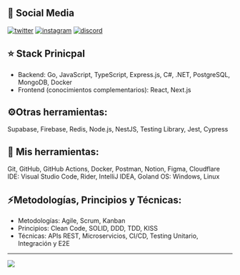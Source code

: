 ## 📨 Social Media

[![twitter](https://skillicons.dev/icons?i=twitter)](https://twitter.com/intent/follow?screen_name=tutitoos)
[![instagram](https://skillicons.dev/icons?i=instagram)](https://www.instagram.com/tutitoos_00)
[![discord](https://skillicons.dev/icons?i=discord)](https://discord.com/users/397453373479190538)

## ⭐ Stack Prinicpal
- Backend: Go, JavaScript, TypeScript, Express.js, C#, .NET, PostgreSQL, MongoDB, Docker 
- Frontend (conocimientos complementarios): React, Next.js 

## ⚙️Otras herramientas:

Supabase, Firebase, Redis, Node.js, NestJS, Testing Library, Jest, Cypress 

## 🧰 Mis herramientas:

Git, GitHub, GitHub Actions, Docker, Postman, Notion, Figma, Cloudflare 
IDE: Visual Studio Code, Rider, IntelliJ IDEA, Goland 
OS: Windows, Linux 

## ⚡Metodologías, Principios y Técnicas:

- Metodologías: Agile, Scrum, Kanban 
- Principios: Clean Code, SOLID, DDD, TDD, KISS 
- Técnicas: APIs REST, Microservicios, CI/CD, Testing Unitario, Integración y E2E
  
---

![](https://github-readme-stats.vercel.app/api/wakatime?username=tutitoos&layout=compact&theme=dark&hide_border=true&hide_progress=true&bg_color=1a1c1f&border_radius=10&custom_title=Most%20Used%20Languages)
